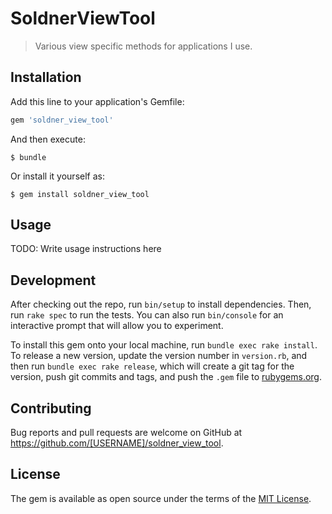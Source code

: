 # SoldnerViewTool

> Various view specific methods for applications I use.

## Installation

Add this line to your application's Gemfile:

```ruby
gem 'soldner_view_tool'
```

And then execute:

    $ bundle

Or install it yourself as:

    $ gem install soldner_view_tool

## Usage

TODO: Write usage instructions here

## Development

After checking out the repo, run `bin/setup` to install dependencies. Then, run `rake spec` to run the tests. You can also run `bin/console` for an interactive prompt that will allow you to experiment.

To install this gem onto your local machine, run `bundle exec rake install`. To release a new version, update the version number in `version.rb`, and then run `bundle exec rake release`, which will create a git tag for the version, push git commits and tags, and push the `.gem` file to [rubygems.org](https://rubygems.org).

## Contributing

Bug reports and pull requests are welcome on GitHub at https://github.com/[USERNAME]/soldner_view_tool.

## License

The gem is available as open source under the terms of the [MIT License](https://opensource.org/licenses/MIT).
